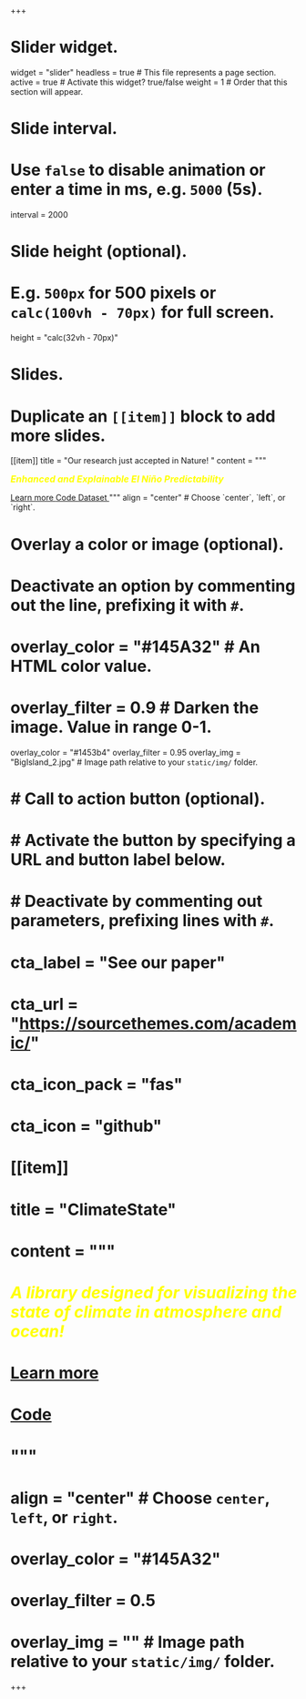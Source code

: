 +++
# Slider widget.
widget = "slider"
headless = true  # This file represents a page section.
active = true    # Activate this widget? true/false
weight = 1       # Order that this section will appear.

# Slide interval.
# Use `false` to disable animation or enter a time in ms, e.g. `5000` (5s).
interval = 2000

# Slide height (optional).
# E.g. `500px` for 500 pixels or `calc(100vh - 70px)` for full screen.
height = "calc(32vh - 70px)"

# Slides.
# Duplicate an `[[item]]` block to add more slides.

[[item]]
  title = "Our research just accepted in Nature! "
  content =  """
  <p><strong><span style='font-size: 16px; color: yellow;'><em>Enhanced and Explainable El Niño Predictability</em></span> </strong></p>
  <a href='publication/2024_zhaos_nature_xro/' class='btn btn-light'> Learn more 
  </a>
  <a href='https://doi.org/10.5281/zenodo.10681114' class='btn btn-light'>
      <i class='fab fa-github'></i> Code
  </a>
  <a href='https://doi.org/10.5281/zenodo.10951443' class='btn btn-light'>
      <i class='fas fa-cloud'></i> Dataset
  </a>
  """
  align = "center"  # Choose `center`, `left`, or `right`.

  # Overlay a color or image (optional).
  #   Deactivate an option by commenting out the line, prefixing it with `#`.
  # overlay_color = "#145A32"  # An HTML color value.
  # overlay_filter = 0.9  # Darken the image. Value in range 0-1.
  
  overlay_color = "#1453b4"
  overlay_filter = 0.95
  overlay_img = "BigIsland_2.jpg"  # Image path relative to your `static/img/` folder.

  # # Call to action button (optional).
  # #   Activate the button by specifying a URL and button label below.
  # #   Deactivate by commenting out parameters, prefixing lines with `#`.
  # cta_label = "See our paper"
  # cta_url = "https://sourcethemes.com/academic/"
  # cta_icon_pack = "fas"
  # cta_icon = "github"


# [[item]]
#   title = "ClimateState"
#   content =  """
#   <p><strong><span style='color: yellow;'><em>A library designed for visualizing the state of climate in atmosphere and ocean!</em></span> </strong></p>
#   <a href='https://senclimate.github.io/climatestate/' class='btn btn-light'>
#       <i class="fa-regular fa-house"></i> Learn more
#   </a>
#   <a href='https://github.com/senclimate/climatestate' class='btn btn-light'>
#       <i class='fab fa-github'></i> Code
#   </a>
#   """
#   align = "center"  # Choose `center`, `left`, or `right`.
#   overlay_color = "#145A32"
#   overlay_filter = 0.5
#   overlay_img = ""  # Image path relative to your `static/img/` folder.


  
+++
